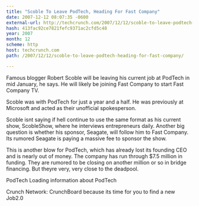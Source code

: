```yaml
---
title: "Scoble To Leave PodTech, Heading For Fast Company"
date: 2007-12-12 08:07:35 -0600
external-url: http://techcrunch.com/2007/12/12/scoble-to-leave-podtech-heading-for-fast-company/
hash: 413fac92ce7821fefc9371ac2cfd5c48
year: 2007
month: 12
scheme: http
host: techcrunch.com
path: /2007/12/12/scoble-to-leave-podtech-heading-for-fast-company/

---
```


Famous blogger Robert Scoble will be leaving his current job at PodTech in mid January, he says. He will likely be joining Fast Company to start Fast Company TV.

Scoble was with PodTech for just a year and a half. He was previously at Microsoft and acted as their unofficial spokesperson.

Scoble isnt saying if hell continue to use the same format as his current show, ScobleShow, where he interviews entrepreneurs daily. Another big question is whether his sponsor, Seagate, will follow him to Fast Company. Its rumored Seagate is paying a massive fee to sponsor the show.

This is another blow for PodTech, which has already lost its founding CEO and is nearly out of money. The company has run through $7.5 million in funding. They are rumored to be closing on another million or so in bridge financing. But theyre very, very close to the deadpool.




PodTech 
Loading information about PodTech




Crunch Network:  CrunchBoard because its time for you to find a new Job2.0

